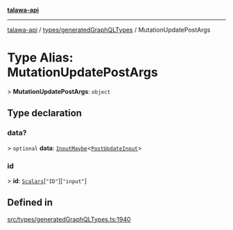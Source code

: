 [**talawa-api**](../../../README.md)

***

[talawa-api](../../../modules.md) / [types/generatedGraphQLTypes](../README.md) / MutationUpdatePostArgs

# Type Alias: MutationUpdatePostArgs

\> **MutationUpdatePostArgs**: `object`

## Type declaration

### data?

\> `optional` **data**: [`InputMaybe`](InputMaybe.md)\<[`PostUpdateInput`](PostUpdateInput.md)\>

### id

\> **id**: [`Scalars`](Scalars.md)\[`"ID"`\]\[`"input"`\]

## Defined in

[src/types/generatedGraphQLTypes.ts:1940](https://github.com/PalisadoesFoundation/talawa-api/blob/4b5c74fd36bcfc2e36f3a06b67d517e865c188be/src/types/generatedGraphQLTypes.ts#L1940)
